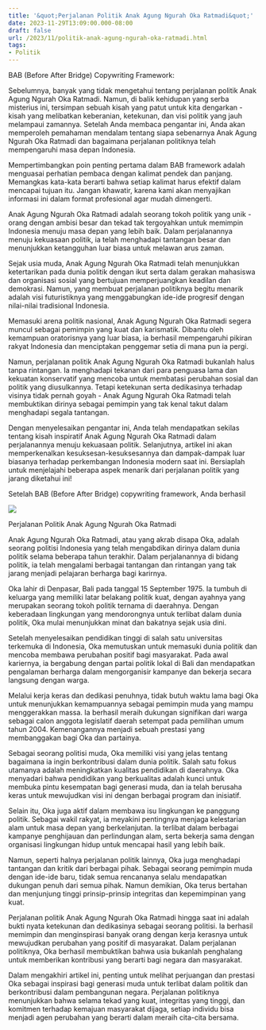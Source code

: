 ```yaml
---
title: '&quot;Perjalanan Politik Anak Agung Ngurah Oka Ratmadi&quot;'
date: 2023-11-29T13:09:00.000-08:00
draft: false
url: /2023/11/politik-anak-agung-ngurah-oka-ratmadi.html
tags: 
- Politik
---
```


  

BAB (Before After Bridge) Copywriting Framework:  
  
Sebelumnya, banyak yang tidak mengetahui tentang perjalanan politik Anak Agung Ngurah Oka Ratmadi. Namun, di balik kehidupan yang serba misterius ini, tersimpan sebuah kisah yang patut untuk kita dengarkan - kisah yang melibatkan keberanian, ketekunan, dan visi politik yang jauh melampaui zamannya. Setelah Anda membaca pengantar ini, Anda akan memperoleh pemahaman mendalam tentang siapa sebenarnya Anak Agung Ngurah Oka Ratmadi dan bagaimana perjalanan politiknya telah mempengaruhi masa depan Indonesia.

  

Mempertimbangkan poin penting pertama dalam BAB framework adalah menguasai perhatian pembaca dengan kalimat pendek dan panjang. Memangkas kata-kata berarti bahwa setiap kalimat harus efektif dalam mencapai tujuan itu. Jangan khawatir, karena kami akan menyajikan informasi ini dalam format profesional agar mudah dimengerti.

  

Anak Agung Ngurah Oka Ratmadi adalah seorang tokoh politik yang unik - orang dengan ambisi besar dan tekad tak tergoyahkan untuk memimpin Indonesia menuju masa depan yang lebih baik. Dalam perjalanannya menuju kekuasaan politik, ia telah menghadapi tantangan besar dan menunjukkan ketangguhan luar biasa untuk melawan arus zaman.

  

Sejak usia muda, Anak Agung Ngurah Oka Ratmadi telah menunjukkan ketertarikan pada dunia politik dengan ikut serta dalam gerakan mahasiswa dan organisasi sosial yang bertujuan memperjuangkan keadilan dan demokrasi. Namun, yang membuat perjalanan politiknya begitu menarik adalah visi futuristiknya yang menggabungkan ide-ide progresif dengan nilai-nilai tradisional Indonesia.

  

Memasuki arena politik nasional, Anak Agung Ngurah Oka Ratmadi segera muncul sebagai pemimpin yang kuat dan karismatik. Dibantu oleh kemampuan oratorisnya yang luar biasa, ia berhasil mempengaruhi pikiran rakyat Indonesia dan menciptakan penggemar setia di mana pun ia pergi.

  

Namun, perjalanan politik Anak Agung Ngurah Oka Ratmadi bukanlah halus tanpa rintangan. Ia menghadapi tekanan dari para penguasa lama dan kekuatan konservatif yang mencoba untuk membatasi perubahan sosial dan politik yang diusulkannya. Tetapi ketekunan serta dedikasinya terhadap visinya tidak pernah goyah - Anak Agung Ngurah Oka Ratmadi telah membuktikan dirinya sebagai pemimpin yang tak kenal takut dalam menghadapi segala tantangan.

  

Dengan menyelesaikan pengantar ini, Anda telah mendapatkan sekilas tentang kisah inspiratif Anak Agung Ngurah Oka Ratmadi dalam perjalanannya menuju kekuasaan politik. Selanjutnya, artikel ini akan memperkenalkan kesuksesan-kesuksesannya dan dampak-dampak luar biasanya terhadap perkembangan Indonesia modern saat ini. Bersiaplah untuk menjelajahi beberapa aspek menarik dari perjalanan politik yang jarang diketahui ini!

  

Setelah BAB (Before After Bridge) copywriting framework, Anda berhasil

  

![](https://blogger.googleusercontent.com/img/b/R29vZ2xl/AVvXsEhTFdVvsp7fPMu623PCdy4iv6D4N9Gi2M5C_qlGMQ19z_Q8rPorTqyuSiPaMfCyb_EvHo8YxJaRHPESm96toxjgjLHn8375mhTCiURm9bsJaR79nb3TNt5GrG-WnOIRj1OxFrB3nk8Qwv0D/w1200-h630-p-k-no-nu/PicsArt_07-15-05.22.32.jpg)

  

Perjalanan Politik Anak Agung Ngurah Oka Ratmadi

  

Anak Agung Ngurah Oka Ratmadi, atau yang akrab disapa Oka, adalah seorang politisi Indonesia yang telah mengabdikan dirinya dalam dunia politik selama beberapa tahun terakhir. Dalam perjalanannya di bidang politik, ia telah mengalami berbagai tantangan dan rintangan yang tak jarang menjadi pelajaran berharga bagi karirnya.

  

Oka lahir di Denpasar, Bali pada tanggal 15 September 1975. Ia tumbuh di keluarga yang memiliki latar belakang politik kuat, dengan ayahnya yang merupakan seorang tokoh politik ternama di daerahnya. Dengan keberadaan lingkungan yang mendorongnya untuk terlibat dalam dunia politik, Oka mulai menunjukkan minat dan bakatnya sejak usia dini.

  

Setelah menyelesaikan pendidikan tinggi di salah satu universitas terkemuka di Indonesia, Oka memutuskan untuk memasuki dunia politik dan mencoba membawa perubahan positif bagi masyarakat. Pada awal kariernya, ia bergabung dengan partai politik lokal di Bali dan mendapatkan pengalaman berharga dalam mengorganisir kampanye dan bekerja secara langsung dengan warga.

  

Melalui kerja keras dan dedikasi penuhnya, tidak butuh waktu lama bagi Oka untuk menunjukkan kemampuannya sebagai pemimpin muda yang mampu menggerakkan massa. Ia berhasil meraih dukungan signifikan dari warga sebagai calon anggota legislatif daerah setempat pada pemilihan umum tahun 2004. Kemenangannya menjadi sebuah prestasi yang membanggakan bagi Oka dan partainya.

  

Sebagai seorang politisi muda, Oka memiliki visi yang jelas tentang bagaimana ia ingin berkontribusi dalam dunia politik. Salah satu fokus utamanya adalah meningkatkan kualitas pendidikan di daerahnya. Oka menyadari bahwa pendidikan yang berkualitas adalah kunci untuk membuka pintu kesempatan bagi generasi muda, dan ia telah berusaha keras untuk mewujudkan visi ini dengan berbagai program dan inisiatif.

  

Selain itu, Oka juga aktif dalam membawa isu lingkungan ke panggung politik. Sebagai wakil rakyat, ia meyakini pentingnya menjaga kelestarian alam untuk masa depan yang berkelanjutan. Ia terlibat dalam berbagai kampanye penghijauan dan perlindungan alam, serta bekerja sama dengan organisasi lingkungan hidup untuk mencapai hasil yang lebih baik.

  

Namun, seperti halnya perjalanan politik lainnya, Oka juga menghadapi tantangan dan kritik dari berbagai pihak. Sebagai seorang pemimpin muda dengan ide-ide baru, tidak semua rencananya selalu mendapatkan dukungan penuh dari semua pihak. Namun demikian, Oka terus bertahan dan menjunjung tinggi prinsip-prinsip integritas dan kepemimpinan yang kuat.

  

Perjalanan politik Anak Agung Ngurah Oka Ratmadi hingga saat ini adalah bukti nyata ketekunan dan dedikasinya sebagai seorang politisi. Ia berhasil memimpin dan menginspirasi banyak orang dengan kerja kerasnya untuk mewujudkan perubahan yang positif di masyarakat. Dalam perjalanan politiknya, Oka berhasil membuktikan bahwa usia bukanlah penghalang untuk memberikan kontribusi yang berarti bagi negara dan masyarakat.

  

Dalam mengakhiri artikel ini, penting untuk melihat perjuangan dan prestasi Oka sebagai inspirasi bagi generasi muda untuk terlibat dalam politik dan berkontribusi dalam pembangunan negara. Perjalanan politiknya menunjukkan bahwa selama tekad yang kuat, integritas yang tinggi, dan komitmen terhadap kemajuan masyarakat dijaga, setiap individu bisa menjadi agen perubahan yang berarti dalam meraih cita-cita bersama.